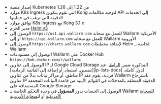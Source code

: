 * إصدار منصة Kubernetes من 1.22 إلى 1.26
* موارد K8s Ingress التي تقوم بتكوين Kong لتوجيه مكالمات API إلى الخدمات الدقيقة التي ترغب في حمايتها
* توافق موارد K8s Ingress مع Kong 3.1.x
* مدير الحزم [Helm v3](https://helm.sh/)
* الوصول إلى `https://us1.api.wallarm.com` للعمل مع سحابة Wallarm الأمريكية أو إلى `https://api.wallarm.com` للعمل مع سحابة Wallarm الأوروبية
* الوصول إلى `https://charts.wallarm.com` لإضافة مخططات Helm الخاصة بـ Wallarm
* الوصول إلى مستودعات Wallarm على Docker Hub `https://hub.docker.com/r/wallarm`
* الوصول إلى عناوين IP لـ Google Cloud Storage المذكورة ضمن [الرابط](https://www.gstatic.com/ipranges/goog.json). عند [تضمين, استبعاد, أو إضافة إلى القائمة الرمادية][ip-lists-docs] لدول كاملة، مناطق، أو مراكز بيانات بدلاً من عناوين IP فردية، يقوم عقد Wallarm باسترجاع عناوين IP الدقيقة المتعلقة بالمدخلات في القوائم الأيبية من قاعدة البيانات المجمعة المستضافة على Google Storage
* الوصول إلى الحساب بدور **المسؤول** في وحدة التحكم الخاصة بـ Wallarm لل[سحابة الأمريكية](https://us1.my.wallarm.com/) أو لل[سحابة الأوروبية](https://my.wallarm.com/)